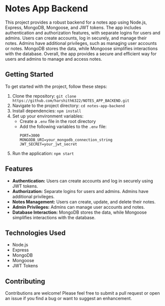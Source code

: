 # Notes App Backend

This project provides a robust backend for a notes app using Node.js, Express, MongoDB, Mongoose, and JWT tokens. The app includes authentication and authorization features, with separate logins for users and admins. Users can create accounts, log in securely, and manage their notes. Admins have additional privileges, such as managing user accounts or notes. MongoDB stores the data, while Mongoose simplifies interactions with the database. Overall, the app provides a secure and efficient way for users and admins to manage and access notes.

## Getting Started

To get started with the project, follow these steps:

1. Clone the repository: `git clone https://github.com/harshith6322/NOTES_APP_BACKEND.git`
2. Navigate to the project directory: `cd notes-app-backend`
3. Install dependencies: `npm install`
4. Set up your environment variables:
   - Create a `.env` file in the root directory
   - Add the following variables to the `.env` file:
     ```
     PORT=3000
     MONGODB_URI=your_mongodb_connection_string
     JWT_SECRET=your_jwt_secret
     ```
5. Run the application: `npm start`

## Features

- **Authentication:** Users can create accounts and log in securely using JWT tokens.
- **Authorization:** Separate logins for users and admins. Admins have additional privileges.
- **Notes Management:** Users can create, update, and delete their notes.
- **Admin Privileges:** Admins can manage user accounts and notes.
- **Database Interaction:** MongoDB stores the data, while Mongoose simplifies interactions with the database.

## Technologies Used

- Node.js
- Express
- MongoDB
- Mongoose
- JWT Tokens

## Contributing

Contributions are welcome! Please feel free to submit a pull request or open an issue if you find a bug or want to suggest an enhancement.
